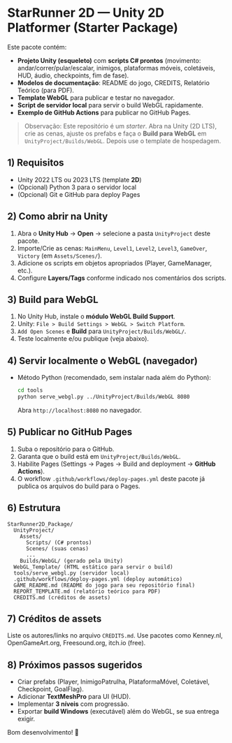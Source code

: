 # StarRunner 2D — Unity 2D Platformer (Starter Package)

Este pacote contém:
- **Projeto Unity (esqueleto)** com **scripts C# prontos** (movimento: andar/correr/pular/escalar, inimigos, plataformas móveis, coletáveis, HUD, áudio, checkpoints, fim de fase).
- **Modelos de documentação**: README do jogo, CREDITS, Relatório Teórico (para PDF).
- **Template WebGL** para publicar e testar no navegador.
- **Script de servidor local** para servir o build WebGL rapidamente.
- **Exemplo de GitHub Actions** para publicar no GitHub Pages.

> Observação: Este repositório é um *starter*. Abra na Unity (2D LTS), crie as cenas, ajuste os prefabs e faça o **Build para WebGL** em `UnityProject/Builds/WebGL`. Depois use o template de hospedagem.

## 1) Requisitos
- Unity 2022 LTS ou 2023 LTS (template **2D**)
- (Opcional) Python 3 para o servidor local
- (Opcional) Git e GitHub para deploy Pages

## 2) Como abrir na Unity
1. Abra o **Unity Hub** → **Open** → selecione a pasta `UnityProject` deste pacote.
2. Importe/Crie as cenas: `MainMenu`, `Level1`, `Level2`, `Level3`, `GameOver`, `Victory` (em `Assets/Scenes/`).
3. Adicione os scripts em objetos apropriados (Player, GameManager, etc.).
4. Configure **Layers/Tags** conforme indicado nos comentários dos scripts.

## 3) Build para WebGL
1. No Unity Hub, instale o **módulo WebGL Build Support**.
2. Unity: `File > Build Settings > WebGL > Switch Platform`.
3. `Add Open Scenes` e **Build** para `UnityProject/Builds/WebGL/`.
4. Teste localmente e/ou publique (veja abaixo).

## 4) Servir localmente o WebGL (navegador)
- Método Python (recomendado, sem instalar nada além do Python):
  ```bash
  cd tools
  python serve_webgl.py ../UnityProject/Builds/WebGL 8080
  ```
  Abra `http://localhost:8080` no navegador.

## 5) Publicar no GitHub Pages
1. Suba o repositório para o GitHub.
2. Garanta que o build está em `UnityProject/Builds/WebGL`.
3. Habilite Pages (Settings → Pages → Build and deployment → **GitHub Actions**).
4. O workflow `.github/workflows/deploy-pages.yml` deste pacote já publica os arquivos do build para o Pages.

## 6) Estrutura
```
StarRunner2D_Package/
  UnityProject/
    Assets/
      Scripts/ (C# prontos)
      Scenes/ (suas cenas)
      ...
    Builds/WebGL/ (gerado pela Unity)
  WebGL_Template/ (HTML estático para servir o build)
  tools/serve_webgl.py (servidor local)
  .github/workflows/deploy-pages.yml (deploy automático)
  GAME_README.md (README do jogo para seu repositório final)
  REPORT_TEMPLATE.md (relatório teórico para PDF)
  CREDITS.md (créditos de assets)
```

## 7) Créditos de assets
Liste os autores/links no arquivo `CREDITS.md`. Use pacotes como Kenney.nl, OpenGameArt.org, Freesound.org, itch.io (free).

## 8) Próximos passos sugeridos
- Criar prefabs (Player, InimigoPatrulha, PlataformaMóvel, Coletável, Checkpoint, GoalFlag).
- Adicionar **TextMeshPro** para UI (HUD).
- Implementar **3 níveis** com progressão.
- Exportar **build Windows** (executável) além do WebGL, se sua entrega exigir.

Bom desenvolvimento! 🚀
